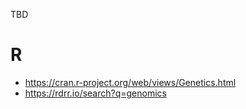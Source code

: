 
TBD

# R
- https://cran.r-project.org/web/views/Genetics.html
- https://rdrr.io/search?q=genomics

